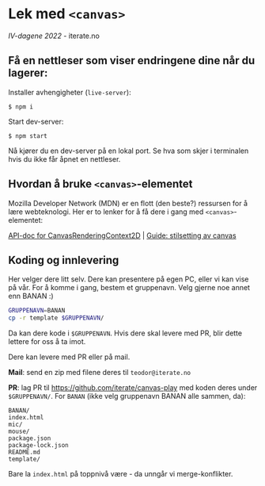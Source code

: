 # Lek med `<canvas>`

_IV-dagene 2022_ - iterate.no

## Få en nettleser som viser endringene dine når du lagerer:

Installer avhengigheter (`live-server`):

    $ npm i
    
Start dev-server:

    $ npm start
    
Nå kjører du en dev-server på en lokal port. Se hva som skjer i terminalen hvis
du ikke får åpnet en nettleser.

## Hvordan å bruke `<canvas>`-elementet

Mozilla Developer Network (MDN) er en flott (den beste?) ressursen for å lære
webteknologi. Her er to lenker for å få dere i gang med `<canvas>`-elementet:

[API-doc for CanvasRenderingContext2D][mdn1] | [Guide: stilsetting av canvas][mdn2]

[mdn1]: https://developer.mozilla.org/en-US/docs/Web/API/CanvasRenderingContext2D
[mdn2]: https://developer.mozilla.org/en-US/docs/Web/API/Canvas_API/Tutorial/Applying_styles_and_colors

## Koding og innlevering

Her velger dere litt selv. Dere kan presentere på egen PC, eller vi kan vise på
vår. For å komme i gang, bestem et gruppenavn. Velg gjerne noe annet enn BANAN
:)

```bash
GRUPPENAVN=BANAN
cp -r template $GRUPPENAVN/
```

Da kan dere kode i `$GRUPPENAVN`. Hvis dere skal levere med PR, blir dette
lettere for oss å ta imot.

Dere kan levere med PR eller på mail.

**Mail**: send en zip med filene deres til `teodor@iterate.no`

**PR**: lag PR til https://github.com/iterate/canvas-play med koden deres under
`$GRUPPENAVN/`. For `BANAN` (ikke velg gruppenavn BANAN alle sammen, da):

    BANAN/
    index.html
    mic/
    mouse/
    package.json
    package-lock.json
    README.md
    template/

Bare la `index.html` på toppnivå være - da unngår vi merge-konflikter.
